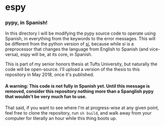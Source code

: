 # espy

### pypy, in Spanish!

In this directory I will be modifying the pypy source code to operate using 
Spanish, in everything from the keywords to the error messages. This will
be different from the python version of [sí](https://github.com/akercheval/si),
because while sí is a preprocessor that changes the language from English to 
Spanish (and vice-versa), espy will be, at its core, in Spanish. 

This is part of my senior honors thesis at Tufts University, but naturally the
code will be open-source. I'll upload a version of the thesis to this repository
in May 2018, once it's published.

#### A warning: This code is not fully in Spanish yet. Until this message is removed, consider this repository nothing more than a Spanglish pypy that wouldn't be very much fun to use.
That said, if you want to see where I'm at progress-wise at any given point, feel
free to clone the repository, run `sh build`, and walk away from your computer for
literally an hour while this thing boots up.
